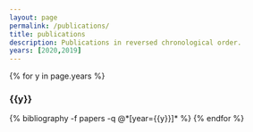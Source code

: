 ```yaml
---
layout: page
permalink: /publications/
title: publications
description: Publications in reversed chronological order.
years: [2020,2019]
---
```


{% for y in page.years %}
  <h3 class="year">{{y}}</h3>
  {% bibliography -f papers -q @*[year={{y}}]* %}
{% endfor %}
